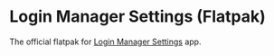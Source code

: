 # Login Manager Settings (Flatpak)
The official flatpak for [Login Manager Settings](https://github.com/realmazharhussain/gdm-settings.git) app.

